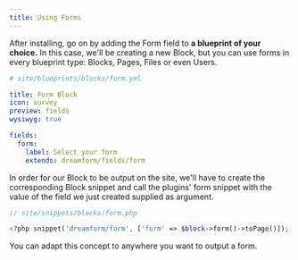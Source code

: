 ```yaml
---
title: Using Forms
---
```


After installing, go on by adding the Form field to **a blueprint of your choice.** In this case, we'll be creating a new Block, but you can use forms in every blueprint type: Blocks, Pages, Files or even Users.

```yaml
# site/blueprints/blocks/form.yml

title: Form Block
icon: survey
preview: fields
wysiwyg: true

fields:
  form:
    label: Select your form
    extends: dreamform/fields/form
```

In order for our Block to be output on the site, we'll have to create the corresponding Block snippet and call the plugins' form snippet with the value of the field we just created supplied as argument.

```php
// site/snippets/blocks/form.php

<?php snippet('dreamform/form', ['form' => $block->form()->toPage()]); ?>
```

You can adapt this concept to anywhere you want to output a form.
